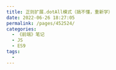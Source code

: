 ```yaml
---
title: 正则扩展.dotAll模式（搞不懂，重新学）
date: 2022-06-26 18:27:05
permalink: /pages/452524/
categories:
  - 《前端》笔记
  - JS
  - ES9
tags:
  - 
---
```

<!DOCTYPE html>
<html lang="en">

<head>
    <meta charset="UTF-8">
    <meta name="viewport" content="width=device-width, initial-scale=1.0">
    <title>正则扩展-dotAll模式</title>
</head>

<body>
    <script>
        // 知识点：正则扩展-dotAll模式（搞不懂，重新学）
        // dot 就是元字符里的 . 代表匹配 除换行符以外的任意单个字符

        // 需求：提取电影名和上映事件，并存到对象中
        let str = `
        <ul>
            <li>
                <a>电影名：肖生克的救赎</a>
                <p>上映日期: 1994-09-10</p>
            </li>
            <li>
                <a>电影名：阿甘正传</a>
                <p>上映日期: 1994-07-06</p>
            </li>
        </ul>`;

        // 传统方法
            const reg = /<li>\s+<a>(.*?)<\/a>\s+<p>(.*?)<\/p>/;
            const result = reg.exec(str);  //  ["<li>\n                <a>电影名：肖生克的救赎</a>\n                <p>上映日期: 1994-09-10</p>", "电影名：肖生克的救赎", "上映日期: 1994-09-10"]
            console.log(result);
        // //声明正则
        // // const reg = /<li>\s+<a>(.*?)<\/a>\s+<p>(.*?)<\/p>/;
        // const reg = /<li>.*?<a>(.*?)<\/a>.*?<p>(.*?)<\/p>/gs;
        // //执行匹配
        // // const result = reg.exec(str);
        // let result;
        // let data = [];
        // while(result = reg.exec(str)){
        //     data.push({title: result[1], time: result[2]});
        // }
        // //输出结果
        // console.log(data);


    </script>
</body>

</html>